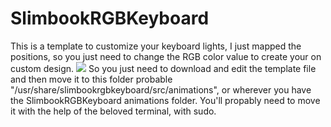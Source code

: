 # SlimbookRGBKeyboard
This is a template to customize your keyboard lights, I just mapped the positions, so you just need to change the RGB color value to create your on custom design.
<img src="https://github.com/gabriel19971029/SlimbookRGBKeyboard/blob/main/tecladov2.png?raw=true"/>
So you just need to download and edit the template file and then move it to this folder probable "/usr/share/slimbookrgbkeyboard/src/animations", or wherever you have the SlimbookRGBKeyboard animations folder. You'll propably need to move it with the help of the beloved terminal, with sudo. 
